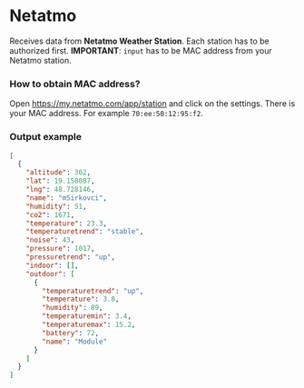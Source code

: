 # Netatmo

Receives data from __Netatmo Weather Station__. Each station has to be authorized first. __IMPORTANT__: `input` has to be MAC address from your Netatmo station.

### How to obtain MAC address?

Open https://my.netatmo.com/app/station and click on the settings. There is your MAC address. For example `70:ee:50:12:95:f2`.

### Output example

```json
[
  {
    "altitude": 362,
    "lat": 19.158087,
    "lng": 48.728146,
    "name": "mSirkovci",
    "humidity": 51,
    "co2": 1671,
    "temperature": 23.3,
    "temperaturetrend": "stable",
    "noise": 43,
    "pressure": 1017,
    "pressuretrend": "up",
    "indoor": [],
    "outdoor": [
      {
        "temperaturetrend": "up",
        "temperature": 3.8,
        "humidity": 89,
        "temperaturemin": 3.4,
        "temperaturemax": 15.2,
        "battery": 72,
        "name": "Module"
      }
    ]
  }
]
```
